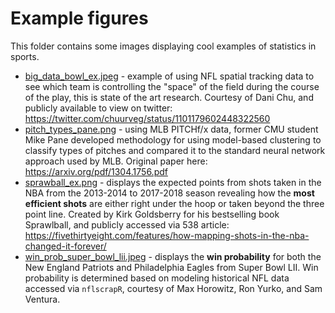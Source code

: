 # Example figures

This folder contains some images displaying cool examples of statistics in sports.

* [big_data_bowl_ex.jpeg](https://github.com/ryurko/CMSACamp/blob/master/example_figures/big_data_bowl_ex.jpeg) - example of using NFL spatial tracking data to see which team is controlling the "space" of the field during the course of the play, this is state of the art research. Courtesy of Dani Chu, and publicly available to view on twitter: https://twitter.com/chuurveg/status/1101179602448322560
* [pitch_types_pane.png](https://github.com/ryurko/CMSACamp/blob/master/example_figures/pitch_types_pane.png) - using MLB PITCHf/x data, former CMU student Mike Pane developed methodology for using model-based clustering to classify types of pitches and compared it to the standard neural network approach used by MLB. Original paper here: https://arxiv.org/pdf/1304.1756.pdf
* [sprawball_ex.png](https://github.com/ryurko/CMSACamp/blob/master/example_figures/big_data_bowl_ex.jpeg) - displays the expected points from shots taken in the NBA from the 2013-2014 to 2017-2018 season revealing how the __most efficient shots__ are either right under the hoop or taken beyond the three point line. Created by Kirk Goldsberry for his bestselling book Sprawlball, and publicly accessed via 538 article: https://fivethirtyeight.com/features/how-mapping-shots-in-the-nba-changed-it-forever/
* [win_prob_super_bowl_lii.jpeg](https://github.com/ryurko/CMSACamp/blob/master/example_figures/win_prob_super_bowl_lii.jpeg) - displays the __win probability__ for both the New England Patriots and Philadelphia Eagles from Super Bowl LII. Win probability is determined based on modeling historical NFL data accessed via `nflscrapR`, courtesy of Max Horowitz, Ron Yurko, and Sam Ventura.